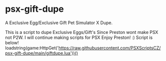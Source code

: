 # psx-gift-dupe
A Exclusive Egg/Exclusive Gift Pet Simulator X Dupe.

This is a script to dupe Exclusive Eggs/Gift's 
Since Preston wont make PSX not P2W. I will continue making scripts for PSX
Enjoy Preston! :)
Script is below!
loadstring(game:HttpGet('https://raw.githubusercontent.com/PSXScriptsCZ/psx-gift-dupe/main/giftdupe.lua'))()
